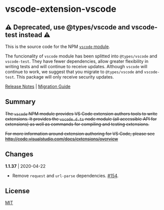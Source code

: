 # vscode-extension-vscode

## ⚠️ Deprecated, use @types/vscode and vscode-test instead ⚠️

This is the source code for the NPM [`vscode` module](https://www.npmjs.com/package/vscode).

The funcionality of `vscode` module has been splitted into `@types/vscode` and `vscode-test`. They have fewer dependencies, allow greater flexibility in writing tests and will continue to receive updates. Although `vscode` will continue to work, we suggest that you migrate to `@types/vscode` and `vscode-test`. This package will only receive security updates.

[Release Notes](https://code.visualstudio.com/updates/v1_36#_splitting-vscode-package-into-typesvscode-and-vscodetest) | [Migration Guide](https://code.visualstudio.com/api/working-with-extensions/testing-extension#migrating-from-vscode)

## Summary

~~The `vscode` NPM module provides VS Code extension authors tools to write extensions. It provides the `vscode.d.ts` node module (all accessible API for extensions) as well as commands for compiling and testing extensions.~~

~~For more information around extension authoring for VS Code, please see http://code.visualstudio.com/docs/extensions/overview~~

## Changes

**1.1.37** | 2020-04-22

- Remove `request` and `url-parse` dependencies. [#154](https://github.com/microsoft/vscode-extension-vscode/issues/154).

## License

[MIT](LICENSE)

